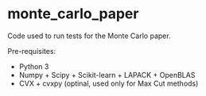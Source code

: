 # monte_carlo_paper

Code used to run tests for the Monte Carlo paper.

Pre-requisites:
- Python 3
- Numpy + Scipy + Scikit-learn + LAPACK + OpenBLAS
- CVX + cvxpy (optinal, used only for Max Cut methods)
